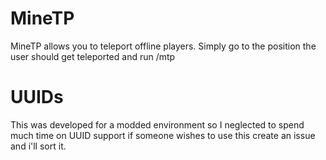 MineTP
======

MineTP allows you to teleport offline players. Simply go to the position the user should get teleported and run /mtp <player name>


UUIDs
======
This was developed for a modded environment so I neglected to spend much time on UUID support if someone wishes to use this create an issue and i'll sort it.
